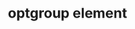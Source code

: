 ---
{
  "title": "optgroup element",
  "description": "The optgroup element represents a group of option elements with a common label.",
  "category": "html",
  "keywords": "optgroup element",
  "last_test_date": "2019-08-02",
  "test_results_url": "https://a11ysupport.io/tech/html/optgroup_element",
  "test_url": "https://a11ysupport.io/tech/html/optgroup_element",
  "notes_by_num": {
    "1": "Didn't convey its name",
    "2": "Didn't convey its role",
    "3": "Didn't convey the boundaries of the element",
    "4": "HTML select element test: only conveyed when the pressing up or down arrows while the listbox is closed"
  },
  "stats": {
    "dragon_win": {
      "chrome": {
        "75": "y"
      }
    },
    "jaws": {
      "chrome": {
        "80": "n #1 #2 #3"
      },
      "ie": {
        "11": "u #4"
      },
      "firefox": {
        "73": "y"
      }
    },
    "narrator": {
      "edge": {
        "44": "a #1"
      }
    },
    "nvda": {
      "chrome": {
        "80": "n #1 #2 #3"
      },
      "firefox": {
        "73": "y"
      }
    },
    "orca": {
      "firefox": {
        "73": "n #1 #2 #3"
      }
    },
    "talkback": {
      "and_chr": {
        "80": "a #2 #3"
      }
    },
    "va_and": {
      "and_chr": {
        "77": "y"
      }
    },
    "vo_ios": {
      "ios_saf": {
        "13.3.1": "a #2 #3"
      }
    },
    "vo_macos": {
      "safari": {
        "13.0.5": "a #2 #3"
      }
    },
    "vc_ios": {
      "ios_saf": {
        "13.0": "y"
      }
    },
    "vc_macos": {
      "safari": {
        "13.0.2": "y"
      }
    },
    "wsr": {
      "edge": {
        "44": "y"
      },
      "chrome": {
        "77": "y"
      }
    }
  },
  "links": {
    "JAWS bug": "https://github.com/FreedomScientific/VFO-standards-support/issues/46",
    "Chrome bug": "https://bugs.chromium.org/p/chromium/issues/detail?id=817579",
    "NVDA bug": "https://github.com/nvaccess/nvda/issues/10034",
    "WHATWG HTML spec for the optgroup element": "https://html.spec.whatwg.org/multipage/form-elements.html#the-optgroup-element",
    "HTML AAM for the optgroup element": "https://w3c.github.io/html-aam/#el-optgroup"
  }
}
---